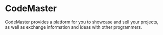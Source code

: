# CodeMaster
CodeMaster provides a platform for you to showcase and sell your projects, as well as exchange information and ideas with other programmers.
